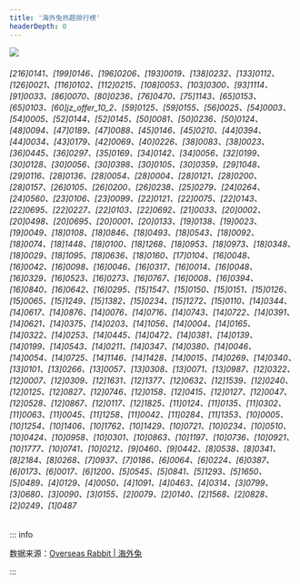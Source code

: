 ```yaml
---
title: '海外兔热题排行榜'
headerDepth: 0
---
```


![](../image/plan-4.png)

###### [216]0141、[199]0146、[196]0206、[193]0019、[138]0232、[133]0112、[126]0021、[116]0102、[112]0215、[108]0053、[103]0300、[93]1114、[91]0033、[86]0070、[80]0236、[76]0470、[75]1143、[65]0153、[65]0103、[60]jz_offer_10_2、[59]0125、[59]0155、[56]0025、[54]0003、[54]0005、[52]0144、[52]0145、[50]0081、[50]0236、[50]0124、[48]0094、[47]0189、[47]0088、[45]0146、[45]0210、[44]0394、[44]0034、[43]0179、[42]0069、[40]0226、[38]0083、[38]0023、[36]0445、[36]0297、[35]0169、[34]0142、[34]0056、[32]0199、[30]0128、[30]0056、[30]0398、[30]0105、[30]0359、[29]1048、[29]0116、[28]0136、[28]0054、[28]0004、[28]0121、[28]0200、[28]0157、[26]0105、[26]0200、[26]0238、[25]0279、[24]0264、[24]0560、[23]0106、[23]0099、[22]0121、[22]0075、[22]0143、[22]0695、[22]0227、[22]0103、[22]0692、[21]0033、[20]0002、[20]0498、[20]0695、[20]0001、[20]0133、[19]0138、[19]0023、[19]0049、[18]0108、[18]0846、[18]0493、[18]0543、[18]0092、[18]0074、[18]1448、[18]0100、[18]1268、[18]0953、[18]0973、[18]0348、[18]0029、[18]1095、[18]0636、[18]0160、[17]0104、[16]0048、[16]0042、[16]0098、[16]0046、[16]0317、[16]0014、[16]0048、[16]0329、[16]0523、[16]0273、[16]0767、[16]0008、[16]0394、[16]0840、[16]0642、[16]0295、[15]1547、[15]0150、[15]0151、[15]0126、[15]0065、[15]1249、[15]1382、[15]0234、[15]1272、[15]0110、[14]0344、[14]0617、[14]0876、[14]0076、[14]0716、[14]0743、[14]0722、[14]0391、[14]0621、[14]0375、[14]0203、[14]1056、[14]0004、[14]0165、[14]0322、[14]0253、[14]0445、[14]0472、[14]0381、[14]0139、[14]0199、[14]0543、[14]0211、[14]0347、[14]0380、[14]0046、[14]0054、[14]0725、[14]1146、[14]1428、[14]0015、[14]0269、[14]0340、[13]0101、[13]0266、[13]0057、[13]0308、[13]0071、[13]0987、[12]0322、[12]0007、[12]0309、[12]1631、[12]1377、[12]0632、[12]1539、[12]0240、[12]0125、[12]0827、[12]0746、[12]0158、[12]0415、[12]0127、[12]0047、[12]0528、[12]0867、[12]0117、[12]1825、[11]0124、[11]0135、[11]0302、[11]0063、[11]0045、[11]1258、[11]0042、[11]0284、[11]1353、[10]0005、[10]1254、[10]1406、[10]1762、[10]1429、[10]0721、[10]0234、[10]0510、[10]0424、[10]0958、[10]0301、[10]0863、[10]1197、[10]0736、[10]0921、[10]1777、[10]0741、[10]0212、[9]0460、[9]0442、[8]0538、[8]0341、[8]2184、[8]0268、[7]0937、[7]0186、[6]0064、[6]0224、[6]0387、[6]0173、[6]0017、[6]1200、[5]0545、[5]0841、[5]1293、[5]1650、[5]0489、[4]0129、[4]0050、[4]1091、[4]0463、[4]0314、[3]0799、[3]0680、[3]0090、[3]0155、[2]0079、[2]0140、[2]1568、[2]0828、[2]0249、[1]0487

::: info

数据来源：[Overseas Rabbit | 海外兔](https://osjobs.net/topk/)

:::
